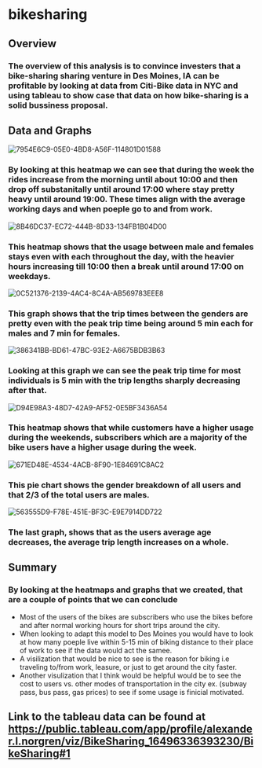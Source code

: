# bikesharing

## Overview
### The overview of this analysis is to convince investers that a bike-sharing sharing venture in Des Moines, IA can be profitable by looking at data from Citi-Bike data in NYC and using tableau to show case that data on how bike-sharing is a solid bussiness proposal.

## Data and Graphs

![7954E6C9-05E0-4BD8-A56F-114801D01588](https://user-images.githubusercontent.com/96598876/162647676-5af0d459-fc33-43ff-b5e0-bd9ded3c664b.jpeg)
### By looking at this heatmap we can see that during the week the rides increase from the morning until about 10:00 and then drop off substanitally until around 17:00 where stay pretty heavy until around 19:00.  These times align with the average working days and when poeple go to and from work.


![8B46DC37-EC72-444B-8D33-134FB1B04D00](https://user-images.githubusercontent.com/96598876/162647451-e190f12b-ea6f-4d98-95b5-587c8ff202ed.jpeg)
### This heatmap shows that the usage between male and females stays even with each throughout the day, with the heavier hours increasing till 10:00 then a break until around 17:00 on weekdays. 

![0C521376-2139-4AC4-8C4A-AB569783EEE8](https://user-images.githubusercontent.com/96598876/162647460-3c83b1cc-1e2b-4ac2-8782-08d510c221de.jpeg)
### This graph shows that the trip times between the genders are pretty even with the peak trip time being around 5 min each for males and 7 min for females.

![386341BB-BD61-47BC-93E2-A6675BDB3B63](https://user-images.githubusercontent.com/96598876/162647467-77f1b719-0eda-48cc-ab19-2c4b2e4667e7.jpeg)
### Looking at this graph we can see the peak trip time for most individuals is 5 min with the trip lengths sharply decreasing after that. 


![D94E98A3-48D7-42A9-AF52-0E5BF3436A54](https://user-images.githubusercontent.com/96598876/162647474-73a53446-7a00-46da-a931-a0099cf8a8dd.jpeg)
### This heatmap shows that while customers have a higher usage during the weekends, subscribers which are a majority of the bike users have a higher usage during the week.

![671ED48E-4534-4ACB-8F90-1E84691C8AC2](https://user-images.githubusercontent.com/96598876/162647478-0c4be794-b4d8-434d-ac2c-8c9231667a49.jpeg)
### This pie chart shows the gender breakdown of all users and that 2/3 of the total users are males.

![563555D9-F78E-451E-BF3C-E9E7914DD722](https://user-images.githubusercontent.com/96598876/162647483-b0354235-13e5-4469-94c8-03fd9f41fc2c.jpeg)
### The last graph, shows that as the users average age decreases, the average trip length increases on a whole. 

## Summary
### By looking at the heatmaps and graphs that we created, that are a couple of points that we can conclude
- Most of the users of the bikes are subscribers who use the bikes before and after normal working hours for short trips around the city.
- When looking to adapt this model to Des Moines you would have to look at how many poeple live within 5-15 min of biking distance to their place of work to see if the data would act the samee.
- A visilization that would be nice to see is the reason for biking i.e traveling to/from work, leasure, or just to get around the city faster.
- Another visulization that I think would be helpful would be to see the cost to users vs. other modes of transportation in the city ex. (subway pass, bus pass, gas prices) to see if some usage is finicial motivated. 

## Link to the tableau data can be found at https://public.tableau.com/app/profile/alexander.l.norgren/viz/BikeSharing_16496336393230/BikeSharing#1
